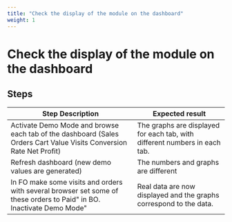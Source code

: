 ```yaml
---
title: "Check the display of the module on the dashboard"
weight: 1
---
```


# Check the display of the module on the dashboard
## Steps
| Step Description | Expected result |
| ----- | ----- |
| Activate Demo Mode and browse each tab of the dashboard (Sales Orders Cart Value Visits Conversion Rate Net Profit) | The graphs are displayed for each tab, with different numbers in each tab. |
| Refresh dashboard (new demo values are generated) | The numbers and graphs are different |
| In FO make some visits and orders with several browser set some of these orders to Paid" in BO. Inactivate Demo Mode" | Real data are now displayed and the graphs correspond to the data. |
